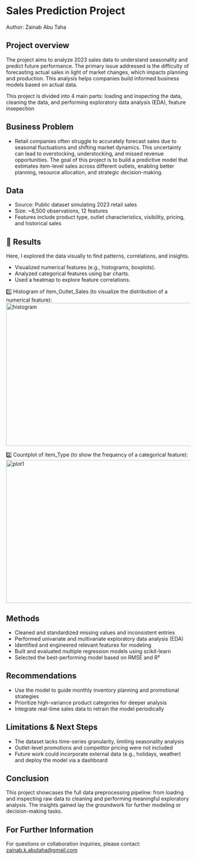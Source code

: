# Sales Prediction Project
 Author: Zainab Abu Taha



## Project overview 
The project aims to analyze 2023 sales data to understand seasonality and predict future performance. The primary issue addressed is the difficulty of forecasting actual sales in light of market changes, which impacts planning and production. This analysis helps companies build informed business models based on actual data.

This project is divided into 4 main parts: loading and inspecting the data, cleaning the data, and performing exploratory data analysis (EDA), feature insepection

## Business Problem
 - Retail companies often struggle to accurately forecast sales due to seasonal fluctuations and shifting market dynamics. This uncertainty can lead to overstocking, understocking, and missed revenue opportunities. The goal of this project is to build a predictive model that estimates item-level sales across different outlets, enabling better planning, resource allocation, and strategic decision-making.

## Data
 - Source: Public dataset simulating 2023 retail sales
 - Size: ~8,500 observations, 12 features
 - Features include product type, outlet characteristics, visibility, pricing, and historical sales

## 🔹 Results
Here, I explored the data visually to find patterns, correlations, and insights.
- Visualized numerical features (e.g., histograms, boxplots).
- Analyzed categorical features using bar charts.
- Used a heatmap to explore feature correlations.

1️⃣ Histogram of item_Outlet_Sales (to visualize the distribution of a numerical feature):
<img width="790" height="390" alt="histogram" src="https://github.com/user-attachments/assets/af22e1ef-52bc-4393-9e63-cc52d161d1ca" />

2️⃣ Countplot of item_Type (to show the frequency of a categorical feature):
<img width="789" height="390" alt="plot1" src="https://github.com/user-attachments/assets/6e85c139-75ef-4c6b-adaf-96b0770aa1a5" />

## Methods
 - Cleaned and standardized missing values and inconsistent entries
 - Performed univariate and multivariate exploratory data analysis (EDA)
 - Identified and engineered relevant features for modeling
 - Built and evaluated multiple regression models using scikit-learn
 - Selected the best-performing model based on RMSE and R²

## Recommendations
 - Use the model to guide monthly inventory planning and promotional strategies
 - Prioritize high-variance product categories for deeper analysis
 - Integrate real-time sales data to retrain the model periodically
## Limitations & Next Steps
 - The dataset lacks time-series granularity, limiting seasonality analysis
 - Outlet-level promotions and competitor pricing were not included
 - Future work could incorporate external data (e.g., holidays, weather) and deploy the model via a dashboard

## Conclusion
This project showcases the full data preprocessing pipeline: from loading and inspecting raw data to cleaning and performing meaningful exploratory analysis. The insights gained lay the groundwork for further modeling or decision-making tasks.

## For Further Information
For questions or collaboration inquiries, please contact: zainab.k.abutaha@gmail.com
